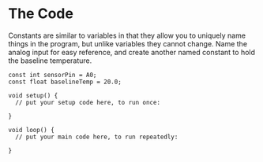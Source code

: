 # The Code

Constants are similar to variables in that they allow you to uniquely name things in the program, but unlike variables they cannot change. Name the analog input for easy reference, and create another named constant to hold the baseline temperature.

```text
const int sensorPin = A0; 
const float baselineTemp = 20.0;

void setup() {
  // put your setup code here, to run once:

}

void loop() {
  // put your main code here, to run repeatedly:

}
```

